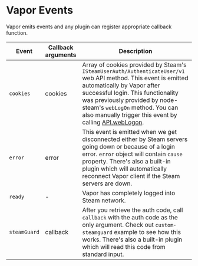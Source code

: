 # Vapor Events

Vapor emits events and any plugin can register appropriate callback function.

Event | Callback arguments | Description
----- | ---- | -----------
`cookies` | cookies | Array of cookies provided by Steam's `ISteamUserAuth/AuthenticateUser/v1` web API method. This event is emitted automatically by Vapor after successful login. This functionality was previously provided by node-steam's `webLogOn` method. You can also manually trigger this event by calling [API.webLogon](https://github.com/scholtzm/vapor/blob/master/docs/API.md#API+webLogOn).
`error` | error | This event is emitted when we get disconnected either by Steam servers going down or because of a login error. `error` object will contain `cause` property. There's also a built-in plugin which will automatically reconnect Vapor client if the Steam servers are down.
`ready` | - | Vapor has completely logged into Steam network.
`steamGuard` | callback | After you retrieve the auth code, call `callback` with the auth code as the only argument. Check out `custom-steamguard` example to see how this works. There's also a built-in plugin which will read this code from standard input.
